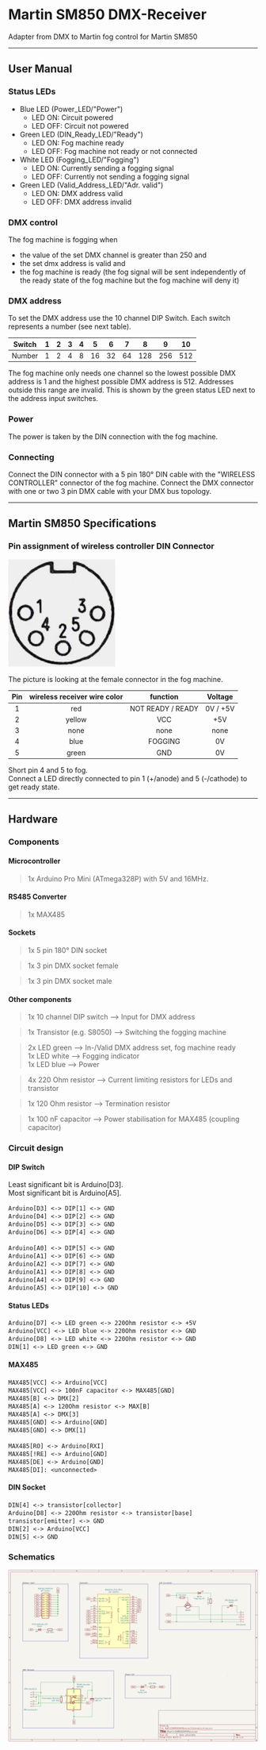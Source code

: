 # Martin SM850 DMX-Receiver
Adapter from DMX to Martin fog control for Martin SM850

---

## User Manual
### Status LEDs
- Blue LED (Power_LED/"Power")
  - LED ON: Circuit powered
  - LED OFF: Circuit not powered
- Green LED (DIN_Ready_LED/"Ready")
  - LED ON: Fog machine ready
  - LED OFF: Fog machine not ready or not connected
- White LED (Fogging_LED/"Fogging")
  - LED ON: Currently sending a fogging signal
  - LED OFF: Currently not sending a fogging signal
- Green LED (Valid_Address_LED/"Adr. valid")
  - LED ON: DMX address valid
  - LED OFF: DMX address invalid

### DMX control
The fog machine is fogging when
- the value of the set DMX channel is greater than 250 and
- the set dmx address is valid and 
- the fog machine is ready (the fog signal will be sent independently of the ready state of the fog machine but the fog machine will deny it)

### DMX address
To set the DMX address use the 10 channel DIP Switch.
Each switch represents a number (see next table).

| Switch | 1 | 2 | 3 | 4 | 5  | 6  | 7  |  8  |  9  | 10  |
|:------:|:-:|:-:|:-:|:-:|:--:|:--:|:--:|:---:|:---:|:---:|
| Number | 1 | 2 | 4 | 8 | 16 | 32 | 64 | 128 | 256 | 512 |

The fog machine only needs one channel so the lowest possible DMX address is 1 and the highest possible DMX address is 512.
Addresses outside this range are invalid. This is shown by the green status LED next to the address input switches.

### Power
The power is taken by the DIN connection with the fog machine.

### Connecting
Connect the DIN connector with a 5 pin 180° DIN cable with the "WIRELESS CONTROLLER" connector of the fog machine.
Connect the DMX connector with one or two 3 pin DMX cable with your DMX bus topology.

---

## Martin SM850 Specifications
### Pin assignment of wireless controller DIN Connector

![Pin Layout](images/DINPinAssignment.jpeg)

The picture is looking at the female connector in the fog machine.

| Pin | wireless receiver wire color |     function      | Voltage  |
|:---:|:----------------------------:|:-----------------:|:--------:|
|  1  |             red              | NOT READY / READY | 0V / +5V |
|  2  |            yellow            |        VCC        |   +5V    |
|  3  |             none             |       none        |   none   |
|  4  |             blue             |      FOGGING      |    0V    |
|  5  |            green             |        GND        |    0V    |

Short pin 4 and 5 to fog. <br>
Connect a LED directly connected to pin 1 (+/anode) and 5 (-/cathode) to get ready state.

---

## Hardware
### Components
#### Microcontroller
> 1x Arduino Pro Mini (ATmega328P) with 5V and 16MHz.

#### RS485 Converter
> 1x MAX485

#### Sockets
> 1x 5 pin 180° DIN socket

> 1x 3 pin DMX socket female

> 1x 3 pin DMX socket male

#### Other components
> 1x 10 channel DIP switch --> Input for DMX address

> 1x Transistor (e.g. S8050) --> Switching the fogging machine

> 2x LED green --> In-/Valid DMX address set, fog machine ready <br>
> 1x LED white --> Fogging indicator <br>
> 1x LED blue --> Power

> 4x 220 Ohm resistor --> Current limiting resistors for LEDs and transistor

> 1x 120 Ohm resistor --> Termination resistor

> 1x 100 nF capacitor --> Power stabilisation for MAX485 (coupling capacitor)

### Circuit design
#### DIP Switch
Least significant bit is Arduino[D3]. <br>
Most significant bit is Arduino[A5].
```
Arduino[D3] <-> DIP[1] <-> GND
Arduino[D4] <-> DIP[2] <-> GND
Arduino[D5] <-> DIP[3] <-> GND
Arduino[D6] <-> DIP[4] <-> GND
    
Arduino[A0] <-> DIP[5] <-> GND
Arduino[A1] <-> DIP[6] <-> GND
Arduino[A2] <-> DIP[7] <-> GND
Arduino[A1] <-> DIP[8] <-> GND
Arduino[A4] <-> DIP[9] <-> GND
Arduino[A5] <-> DIP[10] <-> GND
```
#### Status LEDs
```
Arduino[D7] <-> LED green <-> 220Ohm resistor <-> +5V
Arduino[VCC] <-> LED blue <-> 220Ohm resistor <-> GND
Arduino[D8] <-> LED white <-> 220Ohm resistor <-> GND
DIN[1] <-> LED green <-> GND
```

#### MAX485
```
MAX485[VCC] <-> Arduino[VCC]
MAX485[VCC] <-> 100nF capacitor <-> MAX485[GND]
MAX485[B] <-> DMX[2]
MAX485[A] <-> 120Ohm resistor <-> MAX[B]
MAX485[A] <-> DMX[3]
MAX485[GND] <-> Arduino[GND]
MAX485[GND] <-> DMX[1]

MAX485[RO] <-> Arduino[RXI]
MAX485[!RE] <-> Arduino[GND]
MAX485[DE] <-> Arduino[GND]
MAX485[DI]: <unconnected>
```

#### DIN Socket
```
DIN[4] <-> transistor[collector]
Arduino[D8] <-> 220Ohm resistor <-> transistor[base]
transistor[emitter] <-> GND
DIN[2] <-> Arduino[VCC]
DIN[5] <-> GND
```

### Schematics
![Schematics](images/Schematics.jpg)